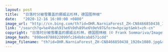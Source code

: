 ```yaml
---
layout: post
title:  "日落时分被雪覆盖的挪威云杉林，德国图林根"
date:   "2020-12-16 16:00:00 +0800"
image_url: "http://cn.bing.com/th?id=OHR.NarniaForest_ZH-CN8466850438_1920x1080.jpg&rf=LaDigue_1920x1080.jpg&pid=hp"
link: "/search?q=%e4%ba%91%e6%9d%89%e6%9e%97&form=hpcapt&mkt=zh-cn"
copyright: "日落时分被雪覆盖的挪威云杉林，德国图林根 (© Frank Sommariva/ImageBROKER/Offset by Shutterstock)"
image_hash: "898ee8788822099fc264b8cab8571cdd"
image_filename: "th?id=OHR.NarniaForest_ZH-CN8466850438_1920x1080.jpg&rf=LaDigue_1920x1080.jpg&pid=hp"
---
```

